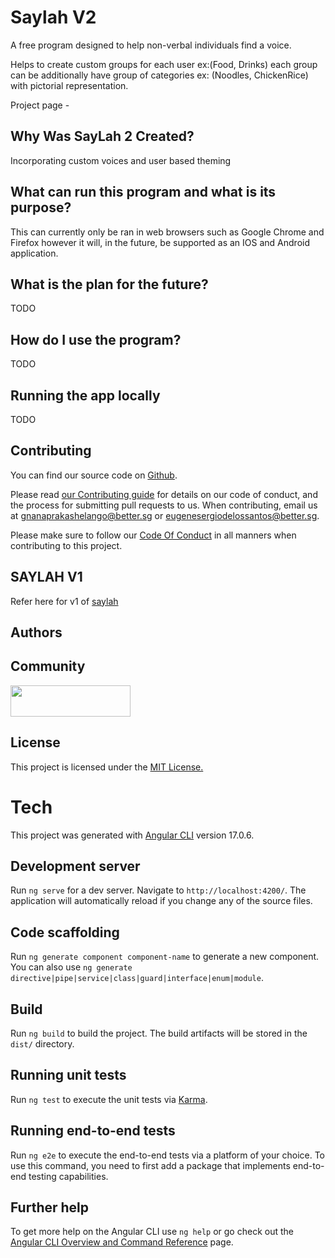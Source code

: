 # Saylah V2

A free program designed to help non-verbal individuals find a voice.

Helps to create custom groups for each user ex:(Food, Drinks) each group can be additionally have group of categories ex: (Noodles, ChickenRice) with pictorial representation. 

Project page - 

## Why Was SayLah 2 Created?
Incorporating custom voices and user based theming

## What can run this program and what is its purpose?

This can currently only be ran in web browsers such as Google Chrome and Firefox however it will, in the future, be supported as an IOS and Android application.

## What is the plan for the future?
TODO

## How do I use the program?
TODO


## Running the app locally
 TODO

## Contributing

You can find our source code on [Github]([https://github.com/bettersg/saylah](https://github.com/bettersg/saylah-v2)).

Please read [our Contributing guide](/.github/CONTRIBUTING.md) for details on our code of conduct, and the process for submitting pull requests to us. When contributing, email us at [gnanaprakashelango@better.sg](mailto:gnanaprakashelango@better.sg) or [eugenesergiodelossantos@better.sg](mailto:eugenesergiodelossantos@better.sg).

Please make sure to follow our [Code Of Conduct](/.github/CODE_OF_CONDUCT.md) in all manners when contributing to this project.

## SAYLAH V1

Refer here for v1 of [saylah](https://github.com/bettersg/saylah)

## Authors


## Community

<a href="https://better.sg/join.html">
  <img width="192.35" height="50" src="https://better.sg/wp-content/uploads/2020/12/betterwordlogo@0.5x.png" />
</a>

## License

This project is licensed under the [MIT License.](LICENSE.md)

# Tech

This project was generated with [Angular CLI](https://github.com/angular/angular-cli) version 17.0.6.

## Development server

Run `ng serve` for a dev server. Navigate to `http://localhost:4200/`. The application will automatically reload if you change any of the source files.

## Code scaffolding

Run `ng generate component component-name` to generate a new component. You can also use `ng generate directive|pipe|service|class|guard|interface|enum|module`.

## Build

Run `ng build` to build the project. The build artifacts will be stored in the `dist/` directory.

## Running unit tests

Run `ng test` to execute the unit tests via [Karma](https://karma-runner.github.io).

## Running end-to-end tests

Run `ng e2e` to execute the end-to-end tests via a platform of your choice. To use this command, you need to first add a package that implements end-to-end testing capabilities.

## Further help

To get more help on the Angular CLI use `ng help` or go check out the [Angular CLI Overview and Command Reference](https://angular.io/cli) page.
